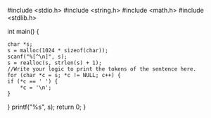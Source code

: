 #include <stdio.h>
#include <string.h>
#include <math.h>
#include <stdlib.h>

int main() {

    char *s;
    s = malloc(1024 * sizeof(char));
    scanf("%[^\n]", s);
    s = realloc(s, strlen(s) + 1);
    //Write your logic to print the tokens of the sentence here.
    for (char *c = s; *c != NULL; c++) {
    if (*c == ' ') {
        *c = '\n';
    }
}
printf("%s", s);
    return 0;
}
